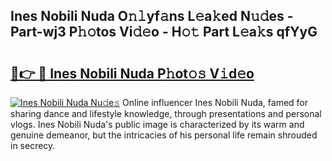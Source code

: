 ## Ines Nobili Nuda O𝚗𝚕yf𝚊ns L𝚎a𝚔ed N𝚞𝚍es - Part-wj3 P𝚑𝚘tos Vi𝚍𝚎o - H𝚘𝚝 Part L𝚎a𝚔s qfYyG

# <h2><a href="http://kf9fcp.oniu.top/?m=Ines+Nobili+Nuda">🔗👉 🔴 Ines Nobili Nuda P𝚑ot𝚘𝚜 V𝚒d𝚎o</a></h2>

[![Ines Nobili Nuda Nu𝚍e𝚜](https://i.imgur.com/0qMVB7G.gif)](http://kf9fcp.oniu.top/?m=Ines+Nobili+Nuda)
Online influencer Ines Nobili Nuda, famed for sharing dance and lifestyle knowledge, through presentations and personal vlogs. Ines Nobili Nuda's public image is characterized by its warm and genuine demeanor, but the intricacies of his personal life remain shrouded in secrecy.  
